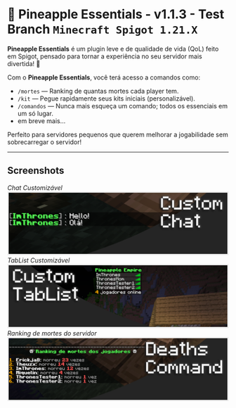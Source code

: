 # 🍍 Pineapple Essentials - v1.1.3 - Test Branch `Minecraft Spigot 1.21.X`

**Pineapple Essentials** é um plugin leve e de qualidade de vida (QoL) feito em Spigot, pensado para tornar a experiência no seu servidor mais divertida! 🌟

Com o **Pineapple Essentials**, você terá acesso a comandos como:
- `/mortes` — Ranking de quantas mortes cada player tem.
- `/kit` — Pegue rapidamente seus kits iniciais (personalizável).
- `/comandos` — Nunca mais esqueça um comando; todos os essenciais em um só lugar.
- em breve mais...

Perfeito para servidores pequenos que querem melhorar a jogabilidade sem sobrecarregar o servidor!

---

## Screenshots
*Chat Customizável*
![](Images/CustomChat.png)
*TabList Customizável*
![](Images/TabList.png)
*Ranking de mortes do servidor*
![](Images/DeathsCommand.png)

